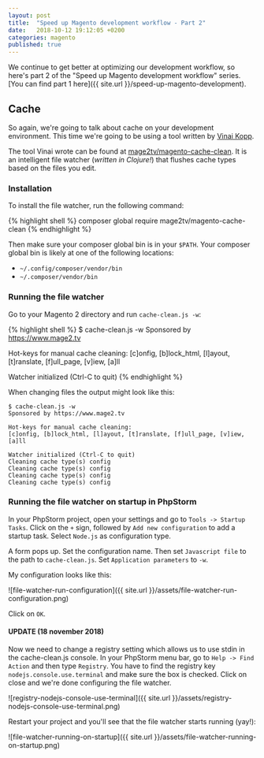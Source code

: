 ```yaml
---
layout: post
title:  "Speed up Magento development workflow - Part 2"
date:   2018-10-12 19:12:05 +0200
categories: magento
published: true
---
```

We continue to get better at optimizing our development workflow, so here's part 2 of the "Speed up Magento development workflow" series.
[You can find part 1 here]({{ site.url }}/speed-up-magento-development).

## Cache

So again, we're going to talk about cache on your development environment. This time we're going to be using a tool written by [Vinai Kopp](https://github.com/Vinai).

The tool Vinai wrote can be found at [mage2tv/magento-cache-clean](https://github.com/mage2tv/magento-cache-clean). It is an intelligent file watcher (*written in Clojure!*) that flushes cache types based on the files you edit.

### Installation

To install the file watcher, run the following command:

{% highlight shell %}
composer global require mage2tv/magento-cache-clean
{% endhighlight %}

Then make sure your composer global bin is in your `$PATH`. Your composer global bin is likely at one of the following locations:
- `~/.config/composer/vendor/bin`
- `~/.composer/vendor/bin`

### Running the file watcher

Go to your Magento 2 directory and run `cache-clean.js -w`:

{% highlight shell %}
$ cache-clean.js -w
Sponsored by https://www.mage2.tv

Hot-keys for manual cache cleaning:
[c]onfig, [b]lock_html, [l]ayout, [t]ranslate, [f]ull_page, [v]iew, [a]ll

Watcher initialized (Ctrl-C to quit)
{% endhighlight %}

When changing files the output might look like this:

```
$ cache-clean.js -w
Sponsored by https://www.mage2.tv

Hot-keys for manual cache cleaning:
[c]onfig, [b]lock_html, [l]ayout, [t]ranslate, [f]ull_page, [v]iew, [a]ll

Watcher initialized (Ctrl-C to quit)
Cleaning cache type(s) config
Cleaning cache type(s) config
Cleaning cache type(s) config
Cleaning cache type(s) config
```

### Running the file watcher on startup in PhpStorm
In your PhpStorm project, open your settings and go to `Tools -> Startup Tasks`. Click on the `+` sign, followed by `Add new configuration` to add a startup task. Select `Node.js` as configuration type.

A form pops up. Set the configuration name. Then set `Javascript file` to the path to `cache-clean.js`. Set `Application parameters` to `-w`.

My configuration looks like this:

![file-watcher-run-configuration]({{ site.url }}/assets/file-watcher-run-configuration.png)

Click on `OK`.

#### UPDATE (18 november 2018)
Now we need to change a registry setting which allows us to use stdin in the cache-clean.js console. In your PhpStorm menu bar, go to `Help -> Find Action` and then type `Registry`. You have to find the registry key `nodejs.console.use.terminal` and make sure the box is checked. Click on close and we're done configuring the file watcher.

![registry-nodejs-console-use-terminal]({{ site.url }}/assets/registry-nodejs-console-use-terminal.png)

Restart your project and you'll see that the file watcher starts running (yay!):

![file-watcher-running-on-startup]({{ site.url }}/assets/file-watcher-running-on-startup.png)
